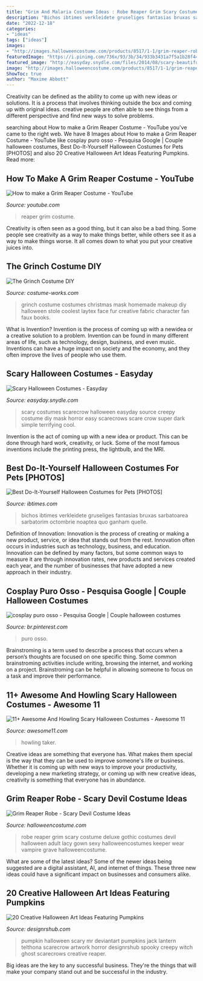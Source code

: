 ```yaml
---
title: "Grim And Malaria Costume Ideas : Robe Reaper Grim Scary Costume Deluxe Gothic Costumes Devil Halloween Adult Lacy Gown Sexy Halloweencostumes Keeper Wear Vampire Grave Halloweencostume"
description: "Bichos ibtimes verkleidete gruseliges fantasias bruxas sarbatoarea sarbatorim octombrie noaptea quo ganham quelle"
date: "2022-12-18"
categories:
- "ideas"
tags: ["ideas"]
images:
- "http://images.halloweencostume.com/products/8517/1-1/grim-reaper-robe.jpg"
featuredImage: "https://i.pinimg.com/736x/93/3b/34/933b3431a7f5a1b28f44c875612cd2e6.jpg"
featured_image: "http://easyday.snydle.com/files/2014/08/scary-beautiful-costumes-scarecrow.jpg"
image: "http://images.halloweencostume.com/products/8517/1-1/grim-reaper-robe.jpg"
ShowToc: true
author: "Maxime Abbott"
---
```



Creativity can be defined as the ability to come up with new ideas or solutions. It is a process that involves thinking outside the box and coming up with original ideas. creative people are often able to see things from a different perspective and find new ways to solve problems.

	

		
searching about How to make a Grim Reaper Costume - YouTube you've came to the right web. We have 8 Images about How to make a Grim Reaper Costume - YouTube like cosplay puro osso - Pesquisa Google | Couple halloween costumes, Best Do-It-Yourself Halloween Costumes for Pets [PHOTOS] and also 20 Creative Halloween Art Ideas Featuring Pumpkins. Read more:
		
    
## How To Make A Grim Reaper Costume - YouTube

<img loading=lazy src="https://i.ytimg.com/vi/I8PoCkNKDGk/maxresdefault.jpg" onerror="this.onerror=null;this.src='https://tse2.mm.bing.net/th?id=OIP.UP727fLWzVWe-xv41BzY0AHaEK&amp;pid=15.1';" alt="How to make a Grim Reaper Costume - YouTube">

_Source: youtube.com_

>reaper grim costume. 

	

Creativity is often seen as a good thing, but it can also be a bad thing. Some people see creativity as a way to make things better, while others see it as a way to make things worse. It all comes down to what you put your creative juices into.

    
## The Grinch Costume DIY

<img loading=lazy src="https://photos.costume-works.com/full/the_grinch6.jpg" onerror="this.onerror=null;this.src='https://tse1.mm.bing.net/th?id=OIP.CMppF4W0m5zBX_LdPSAXdAHaJ3&amp;pid=15.1';" alt="The Grinch Costume DIY">

_Source: costume-works.com_

>grinch costume costumes christmas mask homemade makeup diy halloween stole coolest laytex face fur creative fabric character fan faux books. 

	

What is Invention?
Invention is the process of coming up with a newidea or a creative solution to a problem. Invention can be found in many different areas of life, such as technology, design, business, and even music. Inventions can have a huge impact on society and the economy, and they often improve the lives of people who use them.

    
## Scary Halloween Costumes - Easyday

<img loading=lazy src="http://easyday.snydle.com/files/2014/08/scary-beautiful-costumes-scarecrow.jpg" onerror="this.onerror=null;this.src='https://tse4.mm.bing.net/th?id=OIP.UhP31DDPEqFUN27uBZ-NxgHaK_&amp;pid=15.1';" alt="Scary Halloween Costumes - Easyday">

_Source: easyday.snydle.com_

>scary costumes scarecrow halloween easyday source creepy costume diy mask horror easy scarecrows scare crow super dark simple terrifying cool. 

	

Invention is the act of coming up with a new idea or product. This can be done through hard work, creativity, or luck. Some of the most famous inventions include the printing press, the lightbulb, and the MRI.

    
## Best Do-It-Yourself Halloween Costumes For Pets [PHOTOS]

<img loading=lazy src="http://s1.ibtimes.com/sites/www.ibtimes.com/files/2011/10/29/181841-halloween-costume-ideas-for-dogs.jpg" onerror="this.onerror=null;this.src='https://tse4.mm.bing.net/th?id=OIP.he0LL-4eqpB6MImKm6SjEAHaLm&amp;pid=15.1';" alt="Best Do-It-Yourself Halloween Costumes for Pets [PHOTOS]">

_Source: ibtimes.com_

>bichos ibtimes verkleidete gruseliges fantasias bruxas sarbatoarea sarbatorim octombrie noaptea quo ganham quelle. 

	

Definition of Innovation:
Innovation is the process of creating or making a new product, service, or idea that stands out from the rest. Innovation often occurs in industries such as technology, business, and education. Innovation can be defined by many factors, but some common ways to measure it are through innovation rates, new products and services created each year, and the number of businesses that have adopted a new approach in their industry.

    
## Cosplay Puro Osso - Pesquisa Google | Couple Halloween Costumes

<img loading=lazy src="https://i.pinimg.com/736x/93/3b/34/933b3431a7f5a1b28f44c875612cd2e6.jpg" onerror="this.onerror=null;this.src='https://tse3.mm.bing.net/th?id=OIP.KA10EmgmwaaKvYsG6-FxCAHaHa&amp;pid=15.1';" alt="cosplay puro osso - Pesquisa Google | Couple halloween costumes">

_Source: br.pinterest.com_

>puro osso. 

	

Brainstroming is a term used to describe a process that occurs when a person’s thoughts are focused on one specific thing. Some common brainstroming activities include writing, browsing the internet, and working on a project. Brainstroming can be helpful in allowing someone to focus on a task and improve their performance.

    
## 11+ Awesome And Howling Scary Halloween Costumes - Awesome 11

<img loading=lazy src="https://www.awesome11.com/wp-content/uploads/2016/09/Child-Soul-Taker-Costume-768x1097.jpg" onerror="this.onerror=null;this.src='https://tse2.mm.bing.net/th?id=OIP.DAAwwWvHCl2zAWaJGhXunAHaKl&amp;pid=15.1';" alt="11+ Awesome And Howling Scary Halloween Costumes - Awesome 11">

_Source: awesome11.com_

>howling taker. 

	

Creative ideas are something that everyone has. What makes them special is the way that they can be used to improve someone's life or business. Whether it is coming up with new ways to improve your productivity, developing a new marketing strategy, or coming up with new creative ideas, creativity is something that everyone has in abundance.

    
## Grim Reaper Robe - Scary Devil Costume Ideas

<img loading=lazy src="http://images.halloweencostume.com/products/8517/1-1/grim-reaper-robe.jpg" onerror="this.onerror=null;this.src='https://tse4.mm.bing.net/th?id=OIP.kcN0Q7gWSF9Dkkm8PnIK9gHaKl&amp;pid=15.1';" alt="Grim Reaper Robe - Scary Devil Costume Ideas">

_Source: halloweencostume.com_

>robe reaper grim scary costume deluxe gothic costumes devil halloween adult lacy gown sexy halloweencostumes keeper wear vampire grave halloweencostume. 

	

What are some of the latest ideas?
Some of the newer ideas being suggested are a digital assistant, AI, and internet of things. These three new ideas could have a significant impact on businesses and consumers alike.

    
## 20 Creative Halloween Art Ideas Featuring Pumpkins

<img loading=lazy src="http://cdn.designrshub.com/wp-content/uploads/2012/10/17_halloween_art_ideas_pumpkins.jpg" onerror="this.onerror=null;this.src='https://tse4.mm.bing.net/th?id=OIP.AxzwBpQ7JhSsp0XZ5MbQ-AHaMJ&amp;pid=15.1';" alt="20 Creative Halloween Art Ideas Featuring Pumpkins">

_Source: designrshub.com_

>pumpkin halloween scary mr deviantart pumpkins jack lantern telthona scarecrow artwork horror designrshub spooky creepy witch ghost scarecrows creative reaper. 

	

Big ideas are the key to any successful business. They're the things that will make your company stand out and be successful in the industry.

